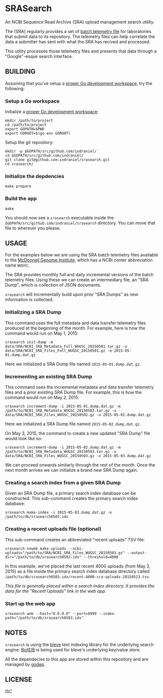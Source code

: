 # SRASearch

An NCBI Sequence Read Archive (SRA) upload management search utility.

The (SRA) regularly provides a set of [batch telemetry file][2] for laboratories that submit data to its repository.  The telemetry files can help correlate the data a submitter has sent with what the SRA has recived and processed.

This utility processes those telemetry files and presents that data through a "Google"-esque search interface.

## BUILDING

Assuming that you've setup a [proper Go development workspace][1], try the following:

### Setup a Go workspace

Initialize a [proper Go development workspace][1]:

    mkdir /path/to/project
    cd /path/to/project
    export GOPATH=$PWD
    export GOROOT=$(go env GOROOT)

Setup the git repository:

    mkdir -p $GOPATH/src/github.com/indraniel/
    cd $GOPATH/src/github.com/indraniel/
    git clone git@github.com:indraniel/srasearch.git
    cd srasearch/

### Initialize the depdencies

    make prepare

### Build the app

    make

You should now see a `srasearch` executable inside the `$GOPATH/src/github.com/indraniel/srasearch` directory.  You can move that file to wherever you please.

## USAGE

For the examples below we are using the SRA batch telemetry files available to the [McDonnell Genome Institute][4]; which has a NCBI center abbreviation name `WUGSC`.

The SRA provides monthly full and daily incremental versions of the batch telemetry files.  Using these we can create an intermediary file, an "SRA Dump", which is collection of JSON documents.

`srasearch` will incrementally build upon prior "SRA Dumps" as new information is collected.

### Initializing a SRA Dump

This command uses the full metadata and data transfer telemetry files produced at the beginning of the month.  For example, here is how the command would run on May 1, 2015:

    srasearch init-dump -m data/SRA/NCBI_SRA_Metadata_Full_WUGSC_20150501.tar.gz -u data/SRA/NCBI_SRA_Files_Full_WUGSC_20150501.gz -o 2015-05-01.dump.dat.gz

Here we initialized a SRA Dump file named `2015-05-01.dump.dat.gz`.

### Incrementing an existing SRA Dump

This command uses the incremental metadata and data transfer telemetry files and a prior existing SRA Dump file.  For example, this is how the command would run on May 2, 2015:

    srasearch increment-dump -i 2015-05-01.dump.dat.gz -m /path/to/NCBI_SRA_Metadata_WUGSC_20150502.tar.gz -u data/SRA/NCBI_SRA_Files_WUGSC_20150502.gz -o 2015-05-02.dump.dat.gz

Here we initialized a SRA Dump file named `2015-05-02.dump.dat.gz`.

On May 3, 2015, the command to create a new updated "SRA Dump" file would look like so:

    srasearch increment-dump -i 2015-05-02.dump.dat.gz -m /path/to/NCBI_SRA_Metadata_WUGSC_20150503.tar.gz -u data/SRA/NCBI_SRA_Files_WUGSC_20150503.gz -o 2015-05-03.dump.dat.gz

We can proceed onwards simliarly through the rest of the month.  Once the next month arrives we can initialize a brand new SRA Dump again.

### Creating a search index from a given SRA Dump

Given an SRA Dump file, a primary search index database can be constructed.  This sub-command creates the primary search index database:

    srasearch make-index -i 2015-05-03.dump.dat.gz -o /path/to/db/srasearch0503.idx

### Creating a recent uploads file (optional)

This sub-command creates an abbreviated "recent uploads" TSV file:

    srasearch-noweb make-uploads --ncbi-uploads="/path/to/SRA/NCBI_SRA_Files_WUGSC_20150503.gz" --output-dir="/path/to/db/srasearch0503.idx" --threshold=4000 
    
In this example, we've placed the last recent 4000 uploads (from May 3, 2015) as a file inside the primary search index database directory called `/path/to/db/srasearch0503.idx/recent-4000-sra-uploads-20150523.tsv`.

_This file is generally placed within a search index directory.  It provides the data for the "Recent Uploads" link in the web app._

### Start up the web app

    srasearch web --host="0.0.0.0" --port=9999 --index-path="/path/to/db/srasearch0503.idx"

## NOTES

`srasearch` is using the [bleve][3] text indexing library for the underlying search engine.  [BoltDB][5] is being used for bleve's underlying key/value store.

All the dependecies to this app are stored within this repository and are managed by [godep][6].

## LICENSE

ISC

[1]: http://golang.org/doc/code.html
[2]: http://www.ncbi.nlm.nih.gov/books/NBK242623/#SRA_Submission_Telemetry_BK.Batch_Teleme
[3]: https://github.com/blevesearch/bleve
[4]: http://genome.wustl.edu
[5]: https://github.com/boltdb/bolt
[6]: https://github.com/tools/godep

